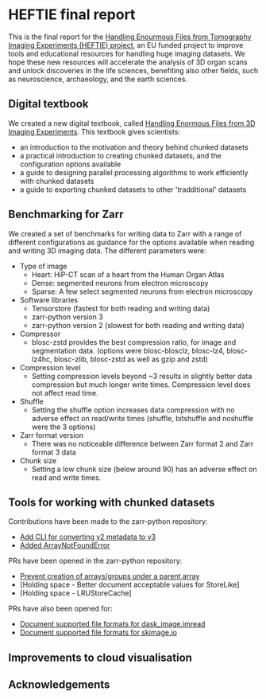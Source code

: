 # HEFTIE final report

This is the final report for the [Handling Enourmous Files from Tomography Imaging Experiments (HEFTIE) project](https://oscars-project.eu/projects/heftie-handling-enormous-files-tomographic-imaging-experiments), an EU funded project to improve tools and educational resources for handling huge imaging datasets.
We hope these new resources will accelerate the analysis of 3D organ scans and unlock discoveries in the life sciences, benefiting also other fields, such as neuroscience, archaeology, and the earth sciences.

## Digital textbook

We created a new digital textbook, called [Handling Enormous Files from 3D Imaging Experiments](https://heftie-textbook.readthedocs.io/).
This textbook gives scientists:

- an introduction to the motivation and theory behind chunked datasets
- a practical introduction to creating chunked datasets, and the configuration options available
- a guide to designing parallel processing algorithms to work efficiently with chunked datasets
- a guide to exporting chunked datasets to other 'tradditional' datasets

## Benchmarking for Zarr

We created a set of benchmarks for writing data to Zarr with a range of different configurations as guidance for the options available when reading and writing 3D imaging data.
The different parameters were:

- Type of image
  - Heart: HiP-CT scan of a heart from the Human Organ Atlas
  - Dense: segmented neurons from electron microscopy
  - Sparse: A few select segmented neurons from electron microscopy
- Software libraries
  - Tensorstore (fastest for both reading and writing data)
  - zarr-python version 3
  - zarr-python version 2 (slowest for both reading and writing data)
- Compressor
  - blosc-zstd provides the best compression ratio, for image and segmentation data. (options were blosc-blosclz, blosc-lz4, blosc-lz4hc, blosc-zlib, blosc-zstd as well as gzip and zstd)
- Compression level
  - Setting compression levels beyond ~3 results in slightly better data compression but much longer write times. Compression level does not affect read time.
- Shuffle
  - Setting the shuffle option increases data compression with no adverse effect on read/write times (shuffle, bitshuffle and noshuffle were the 3 options)
- Zarr format version
  - There was no noticeable difference between Zarr format 2 and Zarr format 3 data
- Chunk size
  - Setting a low chunk size (below around 90) has an adverse effect on read and write times.

## Tools for working with chunked datasets

Contributions have been made to the zarr-python repository:

- [Add CLI for converting v2 metadata to v3](https://github.com/zarr-developers/zarr-python/pull/3257)
- [Added ArrayNotFoundError](https://github.com/zarr-developers/zarr-python/pull/3367)

PRs have been opened in the zarr-python repository:

- [Prevent creation of arrays/groups under a parent array](https://github.com/zarr-developers/zarr-python/pull/3407)
- [Holding space - Better document acceptable values for StoreLike]
- [Holding space - LRUStoreCache]

PRs have also been opened for:

- [Document supported file formats for dask_image.imread](https://github.com/dask/dask-image/issues/407)
- [Document supported file formats for skimage.io](https://github.com/scikit-image/scikit-image/issues/7879)

## Improvements to cloud visualisation

## Acknowledgements
